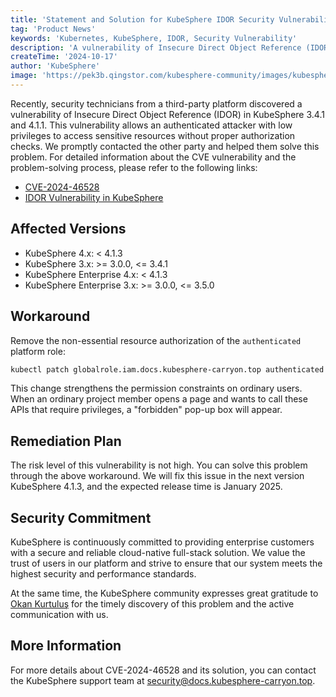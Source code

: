```yaml
---
title: 'Statement and Solution for KubeSphere IDOR Security Vulnerability CVE-2024-46528'
tag: 'Product News'
keywords: 'Kubernetes, KubeSphere, IDOR, Security Vulnerability'
description: 'A vulnerability of Insecure Direct Object Reference (IDOR) in KubeSphere 3.4.1 and 4.1.1.'
createTime: '2024-10-17'
author: 'KubeSphere'
image: 'https://pek3b.qingstor.com/kubesphere-community/images/kubesphere-idor-cve-en-cover.png'
---
```


Recently, security technicians from a third-party platform discovered a vulnerability of Insecure Direct Object Reference (IDOR) in KubeSphere 3.4.1 and 4.1.1. This vulnerability allows an authenticated attacker with low privileges to access sensitive resources without proper authorization checks. We promptly contacted the other party and helped them solve this problem. For detailed information about the CVE vulnerability and the problem-solving process, please refer to the following links:

- [CVE-2024-46528](https://nvd.nist.gov/vuln/detail/CVE-2024-46528)
- [IDOR Vulnerability in KubeSphere](https://okankurtulus.com.tr/2024/09/09/idor-vulnerability-in-kubesphere/)

## Affected Versions
- KubeSphere 4.x: < 4.1.3
- KubeSphere 3.x: >= 3.0.0, <= 3.4.1
- KubeSphere Enterprise 4.x: < 4.1.3
- KubeSphere Enterprise 3.x: >= 3.0.0, <= 3.5.0

## Workaround
Remove the non-essential resource authorization of the `authenticated` platform role:

```bash
kubectl patch globalrole.iam.docs.kubesphere-carryon.top authenticated --type merge -p '{"rules": [{"apiGroups":["monitoring.docs.kubesphere-carryon.top","metering.docs.kubesphere-carryon.top","monitoring.coreos.com"],"resources":["cluster"],"verbs":["list"]},{"apiGroups":["resources.docs.kubesphere-carryon.top"],"resources":["clusters"],"verbs":["get","list"]}]}'
```

This change strengthens the permission constraints on ordinary users. When an ordinary project member opens a page and wants to call these APIs that require privileges, a "forbidden" pop-up box will appear.

## Remediation Plan

The risk level of this vulnerability is not high. You can solve this problem through the above workaround. We will fix this issue in the next version KubeSphere 4.1.3, and the expected release time is January 2025.

## Security Commitment

KubeSphere is continuously committed to providing enterprise customers with a secure and reliable cloud-native full-stack solution. We value the trust of users in our platform and strive to ensure that our system meets the highest security and performance standards.

At the same time, the KubeSphere community expresses great gratitude to [Okan Kurtuluş](https://www.linkedin.com/in/okankurtuluss/) for the timely discovery of this problem and the active communication with us.

## More Information

For more details about CVE-2024-46528 and its solution, you can contact the KubeSphere support team at security@docs.kubesphere-carryon.top.